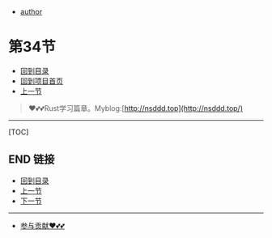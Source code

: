 + [author](https://github.com/3293172751)
# 第34节
+ [回到目录](../README.md)
+ [回到项目首页](../../README.md)
+ [上一节](33.md)
> ❤️💕💕Rust学习篇章。Myblog:[http://nsddd.top](http://nsddd.top/)
---
[TOC]





## END 链接
+ [回到目录](../README.md)
+ [上一节](33.md)
+ [下一节](35.md)
---
+ [参与贡献❤️💕💕](https://github.com/3293172751/Block_Chain/blob/master/Git/git-contributor.md)